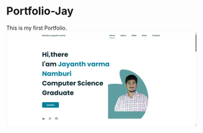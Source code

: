 # Portfolio-Jay
This is my first Portfolio.
![alt text](https://github.com/Jayanth1560/Portfolio-Jay/blob/71ec59cb263be276c43325dd43b4c03b239492cc/Jay-portfolio1/assets/Sampleimg.png?raw=true)
